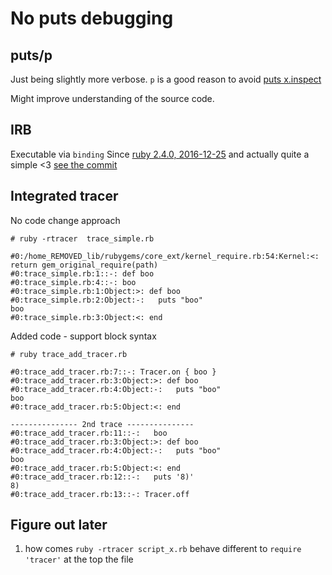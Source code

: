 No puts debugging
=================

puts/p
------
Just being slightly more verbose. `p` is a good reason to avoid 
[puts x.inspect](https://ruby-doc.org/core-2.4.0/Kernel.html#method-i-p)

Might improve understanding of the source code.

IRB
---
Executable via `binding`
Since [ruby 2.4.0, 2016-12-25](https://www.ruby-lang.org/en/news/2016/12/25/ruby-2-4-0-released/) and
actually quite a simple <3
[see the commit](https://github.com/ruby/ruby/commit/493e48897421d176a8faf0f0820323d79ecdf94a)

Integrated tracer
-----------------

No code change approach
```
# ruby -rtracer  trace_simple.rb

#0:/home_REMOVED_lib/rubygems/core_ext/kernel_require.rb:54:Kernel:<:       return gem_original_require(path)
#0:trace_simple.rb:1::-: def boo
#0:trace_simple.rb:4::-: boo
#0:trace_simple.rb:1:Object:>: def boo
#0:trace_simple.rb:2:Object:-:   puts "boo"
boo
#0:trace_simple.rb:3:Object:<: end
```

Added code - support block syntax

```
# ruby trace_add_tracer.rb

#0:trace_add_tracer.rb:7::-: Tracer.on { boo }
#0:trace_add_tracer.rb:3:Object:>: def boo
#0:trace_add_tracer.rb:4:Object:-:   puts "boo"
boo
#0:trace_add_tracer.rb:5:Object:<: end

--------------- 2nd trace ---------------
#0:trace_add_tracer.rb:11::-:   boo
#0:trace_add_tracer.rb:3:Object:>: def boo
#0:trace_add_tracer.rb:4:Object:-:   puts "boo"
boo
#0:trace_add_tracer.rb:5:Object:<: end
#0:trace_add_tracer.rb:12::-:   puts '8)'
8)
#0:trace_add_tracer.rb:13::-: Tracer.off
```


Figure out later
----------------
1. how comes `ruby -rtracer script_x.rb` behave different to `require 'tracer'` at the top the file
